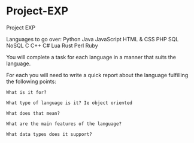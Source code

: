 # Project-EXP

Project EXP

Languages to go over:
Python
Java
JavaScript
HTML & CSS
PHP
SQL
NoSQL
C
C++
C#
Lua
Rust
Perl
Ruby

You will complete a task for each language in a manner that suits the language.

For each you will need to write a quick report about the language fulfilling the following points:

	What is it for?
	
	What type of language is it? Ie object oriented
	
	What does that mean?
	
	What are the main features of the language?
	
	What data types does it support?
